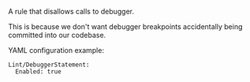A rule that disallows calls to debugger.

This is because we don't want debugger breakpoints accidentally being
committed into our codebase.

YAML configuration example:

```
Lint/DebuggerStatement:
  Enabled: true
```
